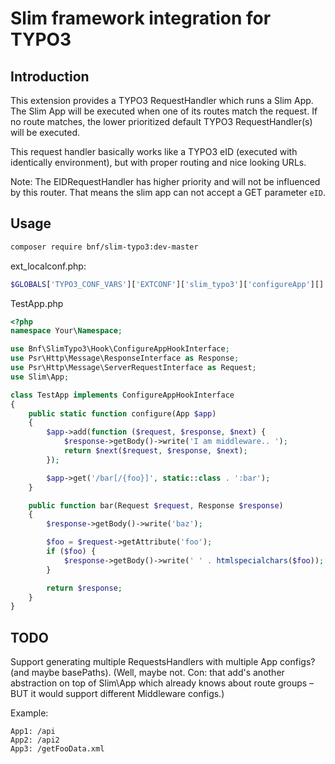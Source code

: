 Slim framework integration for TYPO3
====================================

Introduction
------------

This extension provides a TYPO3 RequestHandler which runs a Slim App.
The Slim App will be executed when one of its routes match the request.
If no route matches, the lower prioritized default TYPO3
RequestHandler(s) will be executed.

This request handler basically works like a TYPO3 eID (executed with identically
environment), but with proper routing and nice looking URLs.

Note: The EIDRequestHandler has higher priority and will not
be influenced by this router. That means the slim app
can not accept a GET parameter `eID`.

Usage
-----

```sh
composer require bnf/slim-typo3:dev-master
```

ext_localconf.php:
```php
$GLOBALS['TYPO3_CONF_VARS']['EXTCONF']['slim_typo3']['configureApp'][] = \Your\Namespace\TestApp::class;
```

TestApp.php
```php
<?php
namespace Your\Namespace;

use Bnf\SlimTypo3\Hook\ConfigureAppHookInterface;
use Psr\Http\Message\ResponseInterface as Response;
use Psr\Http\Message\ServerRequestInterface as Request;
use Slim\App;

class TestApp implements ConfigureAppHookInterface
{
    public static function configure(App $app)
    {
        $app->add(function ($request, $response, $next) {
            $response->getBody()->write('I am middleware.. ');
            return $next($request, $response, $next);
        });

        $app->get('/bar[/{foo}]', static::class . ':bar');
    }

    public function bar(Request $request, Response $response)
    {
        $response->getBody()->write('baz');

        $foo = $request->getAttribute('foo');
        if ($foo) {
            $response->getBody()->write(' ' . htmlspecialchars($foo));
        }

        return $response;
    }
}

```

TODO
----

Support generating multiple RequestsHandlers
with multiple App configs? (and maybe basePaths).
(Well, maybe not. Con: that add's another abstraction on top
of Slim\App which already knows about route groups – BUT
it would support different Middleware configs.)

Example:

```
App1: /api
App2: /api2
App3: /getFooData.xml
```
